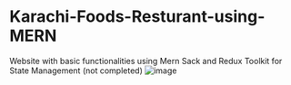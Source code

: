 # Karachi-Foods-Resturant-using-MERN
Website with basic functionalities using Mern Sack and Redux Toolkit for State Management (not completed)
![image](https://github.com/Rafay0508/Karachi-Foods-Resturant-using-MERN/assets/106449952/daa458c1-6d3c-4810-a5f4-39cbf5237849)
